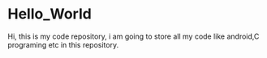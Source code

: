 # Hello_World
Hi, this is my code repository, i am going to store all my code like android,C programing etc in this repository.
